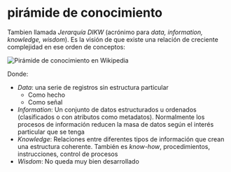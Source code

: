 # pirámide de conocimiento
Tambien llamada *Jerarquía DIKW* (acrónimo para *data, information, knowledge, wisdom*). Es la visión de que existe una relación de creciente complejidad en ese orden de conceptos:

![Pirámide de conocimiento en Wikipedia](https://upload.wikimedia.org/wikipedia/commons/thumb/0/06/DIKW_Pyramid.svg/1200px-DIKW_Pyramid.svg.png "Pirámide de conocimiento en Wikipedia")

Donde:
- *Data*: una serie de registros sin estructura particular
	- Como hecho
	- Como señal
- *Information*: Un conjunto de datos estructurados u ordenados (clasificados o con atributos como metadatos). Normalmente los procesos de información reducen la masa de datos según el interés particular que se tenga 
- *Knowledge*: Relaciones entre diferentes tipos de información que crean una estructura coherente. También es *know-how*, procedimientos, instrucciones, control de procesos
- *Wisdom*: No queda muy bien desarrollado
